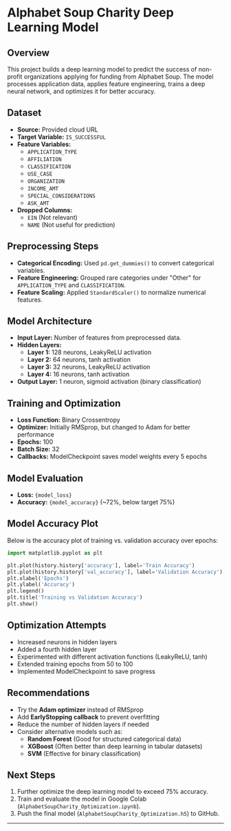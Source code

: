 # Alphabet Soup Charity Deep Learning Model

## Overview
This project builds a deep learning model to predict the success of non-profit organizations applying for funding from Alphabet Soup. The model processes application data, applies feature engineering, trains a deep neural network, and optimizes it for better accuracy.

## Dataset
- **Source:** Provided cloud URL
- **Target Variable:** `IS_SUCCESSFUL`
- **Feature Variables:**
  - `APPLICATION_TYPE`
  - `AFFILIATION`
  - `CLASSIFICATION`
  - `USE_CASE`
  - `ORGANIZATION`
  - `INCOME_AMT`
  - `SPECIAL_CONSIDERATIONS`
  - `ASK_AMT`
- **Dropped Columns:**
  - `EIN` (Not relevant)
  - `NAME` (Not useful for prediction)

## Preprocessing Steps
- **Categorical Encoding:** Used `pd.get_dummies()` to convert categorical variables.
- **Feature Engineering:** Grouped rare categories under "Other" for `APPLICATION_TYPE` and `CLASSIFICATION`.
- **Feature Scaling:** Applied `StandardScaler()` to normalize numerical features.

## Model Architecture
- **Input Layer:** Number of features from preprocessed data.
- **Hidden Layers:**
  - **Layer 1:** 128 neurons, LeakyReLU activation
  - **Layer 2:** 64 neurons, tanh activation
  - **Layer 3:** 32 neurons, LeakyReLU activation
  - **Layer 4:** 16 neurons, tanh activation
- **Output Layer:** 1 neuron, sigmoid activation (binary classification)

## Training and Optimization
- **Loss Function:** Binary Crossentropy
- **Optimizer:** Initially RMSprop, but changed to Adam for better performance
- **Epochs:** 100
- **Batch Size:** 32
- **Callbacks:** ModelCheckpoint saves model weights every 5 epochs

## Model Evaluation
- **Loss:** `{model_loss}`
- **Accuracy:** `{model_accuracy}` (~72%, below target 75%)

## Model Accuracy Plot
Below is the accuracy plot of training vs. validation accuracy over epochs:

```python
import matplotlib.pyplot as plt

plt.plot(history.history['accuracy'], label='Train Accuracy')
plt.plot(history.history['val_accuracy'], label='Validation Accuracy')
plt.xlabel('Epochs')
plt.ylabel('Accuracy')
plt.legend()
plt.title('Training vs Validation Accuracy')
plt.show()
```

## Optimization Attempts
- Increased neurons in hidden layers
- Added a fourth hidden layer
- Experimented with different activation functions (LeakyReLU, tanh)
- Extended training epochs from 50 to 100
- Implemented ModelCheckpoint to save progress

## Recommendations
- Try the **Adam optimizer** instead of RMSprop
- Add **EarlyStopping callback** to prevent overfitting
- Reduce the number of hidden layers if needed
- Consider alternative models such as:
  - **Random Forest** (Good for structured categorical data)
  - **XGBoost** (Often better than deep learning in tabular datasets)
  - **SVM** (Effective for binary classification)

## Next Steps
1. Further optimize the deep learning model to exceed 75% accuracy.
2. Train and evaluate the model in Google Colab (`AlphabetSoupCharity_Optimization.ipynb`).
3. Push the final model (`AlphabetSoupCharity_Optimization.h5`) to GitHub.

---

